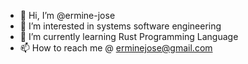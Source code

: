 - 👋 Hi, I’m @ermine-jose
- 👀 I’m interested in systems software engineering
- 🌱 I’m currently learning Rust Programming Language
- 📫 How to reach me @ erminejose@gmail.com

<!---
ermine-jose/ermine-jose is a ✨ special ✨ repository because its `README.md` (this file) appears on your GitHub profile.
You can click the Preview link to take a look at your changes.
--->
